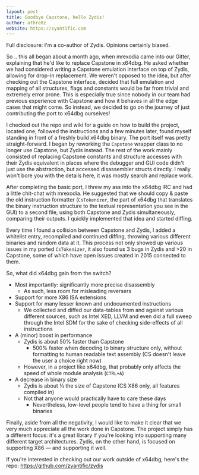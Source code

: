 ```yaml
---
layout: post
title: Goodbye Capstone, hello Zydis!
author: athre0z
website: https://zyantific.com
---
```


Full disclosure: I'm a co-author of Zydis. Opinions certainly biased.

So .. this all began about a month ago, when mrexodia came into our Gitter, explaining that he'd like to replace Capstone in x64dbg. He asked whether we had considered writing a Capstone emulation interface on top of Zydis, allowing for drop-in replacement. We weren't opposed to the idea, but after checking out the Capstone interface, decided that full emulation and mapping of all structures, flags and constants would be far from trivial and extremely error prone. This is especially true since nobody in our team had previous experience with Capstone and how it behaves in all the edge cases that might come. So instead, we decided to go on the journey of just contributing the port to x64dbg ourselves!

I checked out the repo and wiki for a guide on how to build the project, located one, followed the instructions and a few minutes later, found myself standing in front of a freshly build x64dbg binary. The port itself was pretty straight-forward. I began by reworking the `Capstone` wrapper class to no longer use Capstone, but Zydis instead. The rest of the work mainly consisted of replacing Capstone constants and structure accesses with their Zydis equivalent in places where the debugger and GUI code didn't just use the abstraction, but accessed disassembler structs directly. I really won't bore you with the details here, it was mostly search and replace work.

After completing the basic port, I threw my ass into the x64dbg IRC and had a little chit-chat with mrexodia. He suggested that we should copy & paste the old instruction formatter (`CsTokenizer`, the part of x64dbg that translates the binary instruction structure to the textual representation you see in the GUI) to a second file, using both Capstone and Zydis simultaneously, comparing their outputs. I quickly implemented that idea and started diffing.

Every time I found a collision between Capstone and Zydis, I added a whitelist entry, recompiled and continued diffing, throwing various different binaries and random data at it. This process not only showed up various issues in my ported `CsTokenizer`, it also found us 3 bugs in Zydis and >20 in Capstone, some of which have open issues created in 2015 connected to them.

So, what did x64dbg gain from the switch?
- Most importantly: significantly more precise disassembly
  - As such, less room for misleading reversers
- Support for more X86 ISA extensions
- Support for many lesser known and undocumented instructions
  - We collected and diffed our data-tables from and against various different sources, such as Intel XED, LLVM and even did a full sweep through the Intel SDM for the sake of checking side-effects of all instructions
- A (minor) boost in performance
  - Zydis is about 50% faster than Capstone
    - 500% faster when decoding to binary structure only, without formatting to human readable text assembly (CS doesn't leave the user a choice right now)
  - However, in a project like x64dbg, that probably only affects the speed of whole module analysis (`CTRL+A`)
- A decrease in binary size
  - Zydis is about &#8531; the size of Capstone (CS X86 only, all features compiled in)
  - Not that anyone would practically have to care these days
    - Nevertheless, low-level people tend to have a thing for small binaries

Finally, aside from all the negativity, I would like to make it clear that we very much appreciate all the work done in Capstone. The project simply has a different focus: it's a great library if you're looking into supporting many different target architectures. Zydis, on the other hand, is focused on supporting X86 — and supporting it well.

If you're interested in checking out our work outside of x64dbg, here's the repo:
https://github.com/zyantific/zydis
